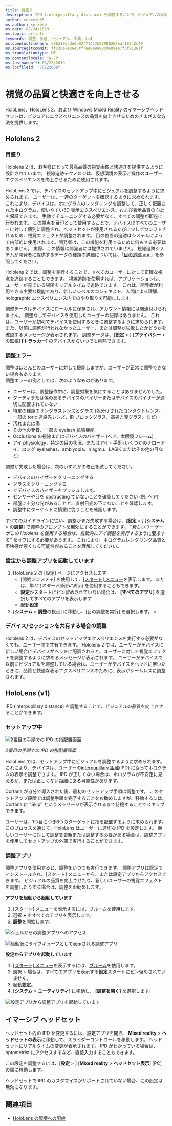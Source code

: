 ```yaml
---
title: 目盛り
description: IPD (interpupillary distance) を調整することで、ビジュアルの品質を向上させることができます。 HoloLens および Windows Mixed Reality イマーシブヘッドセットは、IPD をカスタマイズする方法を提供します。
author: xerxesb85
ms.author: xerxesb
ms.date: 02/24/2019
ms.topic: article
keywords: 調整、快適、ビジュアル、品質、ipd
ms.openlocfilehash: e86319dadeda02f71427b87980268eaf18942c49
ms.sourcegitcommit: ff330a7e36e5ff7ae0e9a08c0e99eb7f3f81361f
ms.translationtype: MT
ms.contentlocale: ja-JP
ms.lasthandoff: 08/28/2019
ms.locfileid: "70122089"
---
```

# <a name="improve-visual-quality-and-comfort"></a>視覚の品質と快適さを向上させる
HoloLens、HoloLens 2、および Windows Mixed Reality のイマーシブヘッドセットは、ビジュアルエクスペリエンスの品質を向上させるためのさまざまな方法を提供します。 

## <a name="hololens-2"></a>Hololens 2

### <a name="calibration"></a>目盛り

Hololens 2 は、お客様にとって最高品質の視覚画像と快適さを提供するように設計されています。 視線追跡テクノロジは、仮想環境の表示と操作のユーザーエクスペリエンスを向上させるために使用されます。  

HoloLens 2 では、デバイスのセットアップ中にビジュアルを調整するように求められます。 ユーザーは、一連のターゲットを確認するように求められます。 これにより、デバイスは、ホログラムのレンダリングを調整して、正しく配置されたホログラム、使いやすい3D 表示エクスペリエンス、および表示品質の向上を保証できます。 手動でチューニングする必要がなく、すべての調整が即座に行われます。 この視点を目印として使用することで、デバイスはすべてのユーザーに対して個別に調整され、ヘッドセットが使用されるたびに少しずつシフトされるため、視覚エフェクトが調整されます。 目の位置の追跡はシステムによって内部的に使用されます。開発者は、この機能を利用するために何もする必要はありません。 実際、この情報は開発者には提供されていません。
視線追跡システムが開発者に提供するデータの種類の詳細については、「[目の追跡 api](https://docs.microsoft.com/en-us/uwp/api/windows.perception.people.eyespose) 」を参照してください。

Hololens 2 では、調整を実行することで、すべてのユーザーに対して正確な視点を追跡することもできます。 視線追跡を使用すれば、アプリケーションは、ユーザーが見ている場所をリアルタイムで追跡できます。 これは、開発者が利用できる主要な機能であり、新しいレベルのコンテキスト、人間による理解、holographic エクスペリエンス内でのやり取りを可能にします。  

調整データはデバイスにローカルに保存され、アカウント情報には関連付けられません。 調整なしでデバイスを使用したユーザーの記録はありません。 これは、ユーザーが初めてデバイスを使用するときに調整するように求められます。また、以前に調整が行われなかったユーザー、または調整が失敗したかどうかを確認するメッセージが表示されます。 調整データは、[**設定** > ] [**プライバシー** > の監視] **[トラッカー]** のデバイスからいつでも削除できます。 

### <a name="calibration-failures"></a>調整エラー
調整はほとんどのユーザーに対して機能しますが、ユーザーが正常に調整できない場合もあります。  
調整エラーの例としては、次のようなものがあります。
- ユーザーは、調整操作中に、調整対象を気にすることはありませんでした。
- ダーティまたは傷のあるデバイスのバイザーまたはデバイスのバイザーが適切に配置されていない 
- 特定の種類のサングラスレンズとグラス (色分けされたコンタクトレンズ、一部の toric 連絡先レンズ、IR ブロックグラス、高処方箋グラス、など)
- 汚れまたは傷
- その他の発音、一部の eyelash 拡張機能
- Occlusions の視線またはデバイスのバイザー (ヘア、太眼鏡フレーム)
- アイ physiology、特定の目の状況、またはアイ・手術 (いくつかのナローアイ、ロング eyelashes、amblyopia、n agmu、LASIK またはその他の目など)

調整が失敗した場合は、次のいずれかの修正を試してください。 
- デバイスのバイザーをクリーニングする
- グラスをクリーニングする
- でデバイスのバイザーをプッシュします。
- センサーや目を obstructing ていないことを確認してください (例: ヘア) 
- 部屋に十分な光があることと、直射日光の下にないことを確認します。
- 調整中にターゲットに慎重に従うことを確認します。

すべてのガイドラインに従い、調整がまだ失敗する場合は、[**設定** > ] [**システム** > の**調整**] で調整のプロンプトを無効にすることができます。 *"新しいユーザーがこの Hololens を使用する場合は、自動的にアイ調整を実行する*ように要求する" をオフにする必要があります。 これにより、ホログラムレンダリング品質と不快感が悪くなる可能性があることを理解してください。

### <a name="launching-the-calibration-app-from-settings"></a>設定から調整アプリを起動しています
1. HoloLens 2 の [設定] ページにアクセスします。
    * [開始*ジェスチャ]* を使用して、[[スタート] メニュー](navigating-the-windows-mixed-reality-home.md#start-menu)を表示します。 または、単*に [スタート画面に表示]* を使用することもできます。
    * **設定**がスタートにピン留めされていない場合は、 **[すべてのアプリ]** を選択してすべてのアプリを表示します
    * 起動**設定**
2. [**システム** > **調整**の視点] に移動し、[目の調整を実行] を選択します。 > 


### <a name="calibration-when-sharing-a-devicesession"></a>デバイス/セッションを共有する場合の調整
Hololens 2 は、デバイスのセットアップエクスペリエンスを実行する必要がなくても、ユーザー間で共有できます。
Hololens 2 では、ユーザーがデバイスに新しい場合にデバイスがヘッドに配置されると、ユーザーに対して視覚エフェクトを調整するように求めるメッセージが表示されます。 ユーザーがデバイスで以前にビジュアルを調整している場合は、ユーザーがデバイスをヘッドに置いたときに、品質と快適な表示エクスペリエンスのために、表示がシームレスに調整されます。 


## <a name="hololens-v1"></a>HoloLens (v1)
IPD (interpupillary distance) を調整することで、ビジュアルの品質を向上させることができます。

### <a name="during-setup"></a>セットアップ中

![2番目の手順での IPD の指配置画面](images/ipd-finger-alignment-300px.jpg)<br>

*2番目の手順での IPD の指配置画面*

HoloLens では、セットアップ中にビジュアルを調整するように求められます。 これにより、デバイスは、ユーザーの[interpupillary 距離](https://en.wikipedia.org/wiki/Interpupillary_distance)(IPD) に従ってホログラムの表示を調整できます。 IPD が正しくない場合は、ホログラムが不安定に見えるか、または正しくない距離にある可能性があります。

Cortana が自分で導入された後、最初のセットアップ手順は調整です。 このセットアップ段階では調整手順を完了することをお勧めしますが、移動するには、Cortana に "Skip" というメッセージが表示されるまで待機することでスキップできます。

ユーザーは、1つ目につき6つのターゲットに指を配置するように求められます。 このプロセスを通じて、HoloLens はユーザーに適切な IPD を設定します。 新しいユーザーに対して調整を更新または調整する必要がある場合は、調整アプリを使用してセットアップの外部で実行することができます。

### <a name="calibration-app"></a>調整アプリ

調整アプリを使用すると、調整をいつでも実行できます。 調整アプリは既定でインストールされ、[スタート] メニューから、または設定アプリからアクセスできます。 ビジュアルの品質を向上させたり、新しいユーザーの視覚エフェクトを調整したりする場合は、調整をお勧めします。

**アプリを起動から起動しています**
1. [[スタート] メニュー](navigating-the-windows-mixed-reality-home.md#start-menu)を表示するには、[ブルーム](gestures.md#bloom)を使用します。
2. 選択 **+** をすべてのアプリを表示します。
3. **調整**を開始します。

![シェルからの調整アプリへのアクセス](images/calibration-shell.png)

![起動後にライブキューブとして表示される調整アプリ](images/calibration-livecube-200px.png)

**設定からアプリを起動しています**
1. [[スタート] メニュー](navigating-the-windows-mixed-reality-home.md#start-menu)を表示するには、[ブルーム](gestures.md#bloom)を使用します。
2. 選択 **+** 場合は、すべてのアプリを表示する**設定**スタートにピン留めされていません。
3. 起動**設定**。
4. [**システム** > **ユーティリティ**] に移動し、 **[調整を開く]** を選択します。

![設定アプリから調整アプリを起動しています](images/calibration-settings-500px.jpg)


## <a name="immersive-headsets"></a>イマーシブ ヘッドセット

ヘッドセット内の IPD を変更するには、設定アプリを開き、 **Mixed reality** > **ヘッドセットの表示**に移動して、スライダーコントロールを移動します。 ヘッドセットにリアルタイムの変更が表示されます。 IPD がわかっている場合は、optometrist にアクセスするなど、直接入力することもできます。

この設定を調整するには、[**設定** > ] [**Mixed reality** > **ヘッドセット表示**] [PC] の順に移動します。

ヘッドセットで IPD のカスタマイズがサポートされていない場合、この設定は無効になります。

## <a name="see-also"></a>関連項目
* [HoloLens の環境への配慮](environment-considerations-for-hololens.md)
